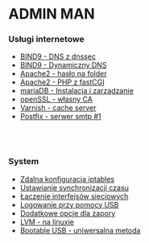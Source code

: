 <a name="menu"></a>
# ADMIN MAN
<h3>Usługi internetowe</h3>
<ul>
  <li><a href="https://github.com/Sofmic/admin-man/blob/master/bind9-debian.md">BIND9 - DNS z dnssec</a></li>
  <li><a href="https://github.com/Sofmic/admin-man/blob/master/ddns.md">BIND9 - Dynamiczny DNS</a></li>
  <li><a href="https://github.com/Sofmic/admin-man/blob/master/PasswordInApache2.md">Apache2 - hasło na folder</a></li>
  <li><a href="https://github.com/Sofmic/admin-man/blob/master/php%26fastCGI on Apache.md">Apache2 - PHP z fastCGI</a></li>
  <li><a href="https://github.com/Sofmic/admin-man/blob/master/mariaDB%20-%20Instalacja%2Czarz%C4%85dzanie.md">mariaDB - Instalacja i zarządzanie</a></li>
  <li><a href="https://github.com/Sofmic/admin-man/blob/master/openSSL%20-%20w%C5%82asny%20CA.md">openSSL - własny CA</a></li>
  <li><a href="https://github.com/Sofmic/admin-man/blob/master/Varnish%20-%20cache%20server.md">Varnish - cache server</a></li>
    <li><a href="https://github.com/Sofmic/admin-man/blob/master/Postfix%20-%20serwer%20smtp1.md">Postfix - serwer smtp #1</a></li>
</ul>

<br><br>
<h3>System</h3>
<ul>
  <li><a href="https://github.com/Sofmic/admin-man/blob/master/remote-conf-iptables.md">Zdalna konfiguracja iptables</a></li>
  <li><a href="https://github.com/Sofmic/admin-man/blob/master/set-ntp-server.md">Ustawianie synchronizacji czasu</a></li>
  <li><a href="https://github.com/Sofmic/admin-man/blob/master/team-interface.md">Łączenie interfejsów sieciowych</a></li>
  <li><a href="https://github.com/Sofmic/admin-man/blob/master/usb-login.md">Logowanie przy pomocy USB</a></li>
  <li><a href="https://github.com/Sofmic/admin-man/blob/master/firewall-for-iptables.md">Dodatkowe opcje dla zapory</a></li>
  <li><a href="https://github.com/Sofmic/admin-man/blob/master/LVM%20-%20na%20linuxie.md">LVM - na linuxie</a></li>
  <li><a href="https://github.com/Sofmic/admin-man/blob/master/Bootable%20USB%20-%20uniwersalna%20metoda.md">Bootable USB - uniwersalna metoda</a></li>
</ul>

<!--
<li><a href="https://github.com/Sofmic/admin-man/blob/master/Postfix%20-%20serwer%20smtp1.md">Postfix - serwer smtp #1</a></li> 
-->
